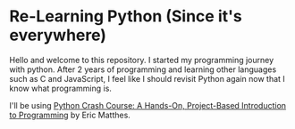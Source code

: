# Re-Learning Python (Since it's everywhere)

Hello and welcome to this repository. I started my programming journey with python. After 2 years of programming and learning other languages such as C and JavaScript, I feel like I should revisit Python again now that I know what programming is.

I'll be using [Python Crash Course: A Hands-On, Project-Based Introduction to Programming]() by Eric Matthes.
